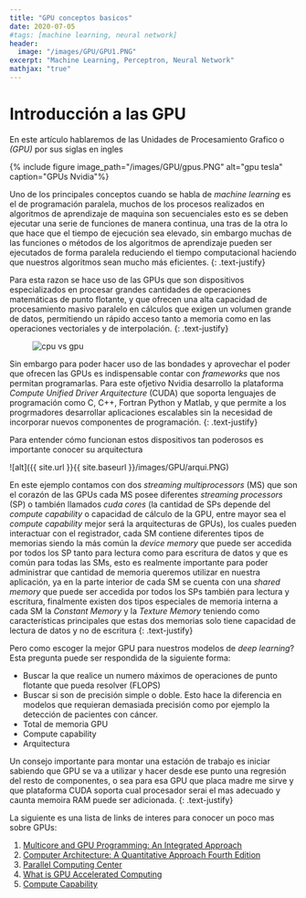 ```yaml
---
title: "GPU conceptos basicos"
date: 2020-07-05
#tags: [machine learning, neural network]
header:
  image: "/images/GPU/GPU1.PNG"
excerpt: "Machine Learning, Perceptron, Neural Network"
mathjax: "true"
---
```


# Introducción a las GPU

En este artículo hablaremos de las Unidades de Procesamiento Grafico o *(GPU)* por sus siglas en ingles  

{% include figure image_path="/images/GPU/gpus.PNG" alt="gpu tesla" caption="GPUs Nvidia"%}


Uno de los principales conceptos cuando se habla de *machine learning* es el de programación paralela, muchos de los procesos realizados en algoritmos de aprendizaje de maquina son secuenciales esto es se deben ejecutar una serie de funciones de manera continua, una tras de la otra lo que hace que el tiempo de ejecución sea elevado, sin embargo muchas de las funciones o métodos de los algoritmos de aprendizaje pueden ser ejecutados de forma paralela reduciendo el tiempo computacional haciendo que nuestros algoritmos sean mucho más eficientes. 
{: .text-justify}

Para esta razon se hace uso de las GPUs que son dispositivos especializados en procesar grandes cantidades de operaciones matemáticas de punto flotante, y  que ofrecen una alta capacidad de procesamiento masivo paralelo en cálculos que exigen un volumen grande de datos, permitiendo un rápido acceso  tanto a memoria como en las operaciones vectoriales y de interpolación.
{: .text-justify}

<figure style="width: 100%" class="align-center">
  <img src="{{ site.url }}{{ site.baseurl }}/images/gp.PNG" alt="cpu vs gpu">
</figure> 


Sin embargo para poder hacer uso de las bondades y aprovechar el poder que ofrecen las GPUs es indispensable contar con *frameworks* que nos permitan programarlas. Para este ofjetivo Nvidia desarrollo la plataforma  *Compute Unified Driver Arquitecture* (CUDA)  que soporta lenguajes de programación como C, C++, Fortran Python y Matlab, y que permite a los progrmadores desarrollar aplicaciones escalables sin la necesidad de incorporar nuevos componentes de programación.
{: .text-justify}


Para entender cómo funcionan estos dispositivos tan poderosos es importante conocer su arquitectura

![alt]({{ site.url }}{{ site.baseurl }}/images/GPU/arqui.PNG)

En este ejemplo contamos con dos *streaming multiprocessors* (MS) que son el corazón de las GPUs cada MS posee diferentes *streaming processors* (SP) o también llamados *cuda cores* (la cantidad de SPs depende del *compute capability* o capacidad de cálculo de la GPU, entre mayor sea el *compute capability* mejor será la arquitecturas de GPUs), los cuales pueden interactuar con el registrador, cada SM contiene diferentes tipos de memorias siendo la más común la *device memory* que puede ser accedida por todos los SP tanto  para lectura como para escritura de datos y que es común para todas las SMs, esto es realmente importante para poder administrar que cantidad de memoria queremos utilizar en nuestra aplicación, ya en la parte interior de cada SM se cuenta con una *shared memory* que puede ser accedida por todos los SPs también para lectura y escritura, finalmente existen dos tipos especiales de memoria interna a cada SM la *Constant Memory* y la *Texture Memory* teniendo como características principales que estas dos memorias solo tiene capacidad de lectura de datos y no de escritura 
{: .text-justify}


Pero como escoger la mejor GPU para nuestros modelos de *deep learning*? Esta pregunta puede ser respondida de la siguiente forma:

* Buscar la que realice un numero máximos de operaciones de punto flotante que pueda resolver (FLOPS)
* Buscar si son de precisión simple o doble. Esto hace la diferencia en modelos que requieran demasiada precisión como por ejemplo la detección de pacientes con cáncer.
* Total de memoria GPU
* Compute capability
* Arquitectura

Un consejo importante para montar una estación de trabajo es iniciar sabiendo que GPU se va a utilizar y hacer desde ese punto una regresión del resto de componentes, o sea para esa GPU que placa madre me sirve y que plataforma CUDA soporta cual procesador serai el mas adecuado y caunta memoira RAM puede ser adicionada. 
{: .text-justify}



La siguiente es una lista de links de interes para conocer un poco mas sobre GPUs:
1. [Multicore and GPU Programming: An Integrated Approach](https://www.amazon.com.br/Multicore-GPU-Programming-Integrated-Approach-ebook/dp/B00QWZ2690/ref=sr_1_1?ie=UTF8&qid=1496876593&sr=8-1&keywords=Multicore+and+GPU+Programming%3A+An+Integrated+Approach)
2. [Computer Architecture: A Quantitative Approach Fourth Edition](https://users.dimi.uniud.it/~antonio.dangelo/OpSys/materials/Computer_Architecture.pdf)
3. [Parallel Computing Center](http://parallelcompute.sourceforge.net/parcom.php)
3. [What is GPU Accelerated Computing](http://www.nvidia.com/object/what-is-gpu-computing.html)
3. [Compute Capability](https://developer.nvidia.com/cuda-gpus)
